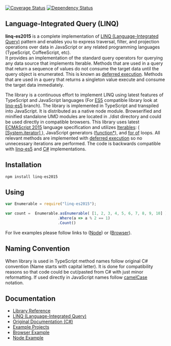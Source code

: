 [![Coverage Status](https://coveralls.io/repos/github/ENikS/LINQ/badge.svg?branch=master)](https://coveralls.io/github/ENikS/LINQ?branch=master)
[![Dependency Status](https://dependencyci.com/github/ENikS/LINQ/badge)](https://dependencyci.com/github/ENikS/LINQ)
## Language-Integrated Query (LINQ) 

**linq-es2015** is a complete implementation of [LINQ (Language-Integrated Query)](https://en.wikipedia.org/wiki/Language_Integrated_Query) pattern and enables you to express traversal, filter, and projection operations over data in JavaScript or any related programming languages (TypeScript, CoffeeScript, etc). <br/>
It provides an implementation of the standard query operators for querying any data source that implements Iterable<T>. Methods that are used in a query that return a sequence of values do not consume the target data until the query object is enumerated. This is known as [deferred execution](https://blogs.msdn.microsoft.com/charlie/2007/12/10/linq-and-deferred-execution/). Methods that are used in a query that returns a singleton value execute and consume the target data immediately.

The library is a continuous effort to implement LINQ using latest features of TypeScript and JavaScript languages (For [ES5](http://www.ecma-international.org/ecma-262/5.1/) compatible library look at [linq-es5](https://github.com/ENikS/LINQ/tree/linq-es5) branch). The library is implemented in TypeScript and transpiled into JavaScript. It is distributed as a native node module. 
Browserified and minified standalone UMD modules are located in ./dist directory and could be used directly in compatible browsers.
This library uses latest [ECMAScript 2015](http://www.ecma-international.org/ecma-262/6.0/) language specification and utilizes [Iterables](http://www.ecma-international.org/ecma-262/6.0/#sec-iterable-interface): ([ [System.iterator] ](https://developer.mozilla.org/en-US/docs/Web/JavaScript/Reference/Iteration_protocols)), JavaScript generators ([function*](https://developer.mozilla.org/en-US/docs/Web/JavaScript/Reference/Statements/function*)), and [for of](https://developer.mozilla.org/en-US/docs/Web/JavaScript/Reference/Statements/for...of) loops. All relevant methods are implemented with [deferred execution](https://blogs.msdn.microsoft.com/charlie/2007/12/10/linq-and-deferred-execution/) so no unnecessary iterations are performed. 
The code is backwards compatible with [linq-es5](https://github.com/ENikS/LINQ/tree/linq-es5) and [C#](https://msdn.microsoft.com/en-us/library/system.linq.enumerable.aspx) implementations.

## Installation
```
npm install linq-es2015
```

## Using 
```javascript
var Enumerable = require("linq-es2015");
 
var count =  Enumerable.asEnumerable( [1, 2, 3, 4, 5, 6, 7, 8, 9, 10] )
                       .Where(a => a % 2 == 1)
                       .Count()
```
For live examples please follow links to ([Node](https://tonicdev.com/eniks/using-linq)) or ([Browser](https://jsfiddle.net/ENikS/pyvjcfa0)).  

## Naming Convention
When library is used in TypeScript method names follow original C# convention (Name starts with capital letter). It is done for compatibility reasons so that code could be cut/pasted from C# with just minor reformatting.
If used directly in JavaScript names follow [camelCase](https://en.wikipedia.org/wiki/CamelCase) notation.

## Documentation
*  [Library Reference](https://github.com/ENikS/LINQ/wiki)
*  [LINQ (Language-Integrated Query)](https://msdn.microsoft.com/en-us/library/bb397926.aspx)
*  [Original Documentation (C#)](https://msdn.microsoft.com/en-us/library/system.linq.enumerable.aspx)
*  [Example Projects](https://github.com/ENikS/LINQ/tree/examples)
*  [Browser Example](https://jsfiddle.net/ENikS/pyvjcfa0/)
*  [Node Example](https://tonicdev.com/eniks/using-linq)



